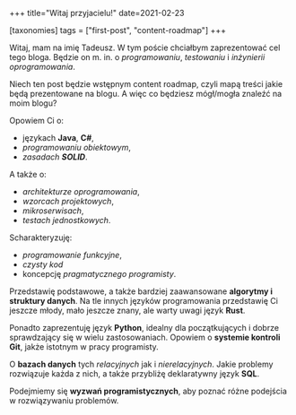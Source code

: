 +++
title="Witaj przyjacielu!"
date=2021-02-23

[taxonomies]
tags = ["first-post", "content-roadmap"]
+++

Witaj, mam na imię Tadeusz. W tym poście chciałbym zaprezentować cel tego bloga. Będzie on m. in. o *programowaniu*, *testowaniu* i *inżynierii oprogramowania*. 

Niech ten post będzie wstępnym content roadmap, czyli mapą treści jakie będą prezentowane na blogu. A więc co będziesz mógł/mogła znaleźć na moim blogu? 

Opowiem Ci o:
- językach **Java**, **C#**,
- *programowaniu obiektowym*, 
- *zasadach **SOLID***. 

A także o:
- *architekturze oprogramowania*, 
- *wzorcach projektowych*, 
- *mikroserwisach*, 
- *testach jednostkowych*.  

Scharakteryzuję:
- *programowanie funkcyjne*, 
- *czysty kod* 
- koncepcję *pragmatycznego programisty*. 

Przedstawię podstawowe, a także bardziej zaawansowane **algorytmy i struktury danych**. 
Na tle innych języków programowania przedstawię Ci jeszcze młody, mało jeszcze znany, ale warty uwagi język **Rust**. 

Ponadto zaprezentuję język **Python**, idealny dla początkujących i dobrze sprawdzający się w wielu zastosowaniach. 
Opowiem o **systemie kontroli Git**, jakże istotnym w pracy programisty. 

O **bazach danych** tych *relacyjnych* jak i *nierelacyjnych*. Jakie problemy rozwiązuje każda z nich, a także przybliżę deklaratywny język **SQL**.

Podejmiemy się **wyzwań programistycznych**, aby poznać różne podejścia w rozwiązywaniu problemów.



